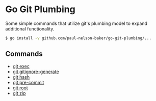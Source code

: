 # Go Git Plumbing

Some simple commands that utilize git's plumbing model to expand additional functionality.

```bash
$ go install -v github.com/paul-nelson-baker/go-git-plumbing/...
```

## Commands

- [git exec](./cmd/git-exec)
- [git gitignore-generate](./cmd/git-gitignore-generate)
- [git hash](./cmd/git-hash)
- [git pre-commit](./cmd/git-pre-commit)
- [git root](./cmd/git-root)
- [git zip](./cmd/git-zip)
